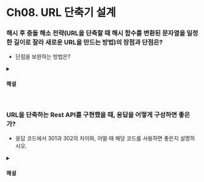 # Ch08. URL 단축기 설계

### 해시 후 충돌 해소 전략(URL을 단축할 때 해시 함수를 변환된 문자열을 일정한 길이로 잘라 새로운 URL을 만드는 방법)의 장점과 단점은?

* 단점을 보완하는 방법은?

<details>
<summary><h4>해설</h4></summary>

> 해시 후 충돌 해소 전략(URL을 단축할 때 해시 함수를 변환된 문자열을 일정한 길이로 잘라 새로운 URL을 만드는 방법)의 장점과 단점은?
장점
* 단축 URL의 길이가 고정된다.
* 유일성이 보장되는 ID 생성기가 필요하지 않다.
* 새 URL 주소로 다른 URL 주소를 알기 쉽지 않아 보안에 유리하다.

단점
* 충돌이 해소될 때까지 계속 데이터베이스를 거쳐 새로운 문자열을 생성해야 한다.

> 단점을 보완하는 방법은?
* 새 URL을 데이터베이스 대신 `블룸 필터` 를 사용한다.
  * 블룸 필터: 원소가 집합에 속하는지 여부를 검사하는데 사용되는 확률적 자료 구조이다.
  * 블룸 필터에 의해 어떤 원소가 집합에 속한다고 판단된 경우 실제로는 원소가 집합에 속하지 않는 긍정 오류가 발생하는 것이 가능하지만, 반대로 원소가 집합에 속하지 않는 것으로 판단되었는데 실제로는 원소가 집합에 속하는 부정 오류는 절대로 발생하지 않는다는 특성이 있다.

</details>


<br>

### URL을 단축하는 Rest API를 구현했을 때, 응답을 어떻게 구성하면 좋은가?

* 응답 코드에서 301과 302의 차이와, 어떨 때 해당 코드를 사용하면 좋은지 설명하시오.

<details>
<summary><h4>해설</h4></summary>

> URL을 단축하는 Rest API를 구현했을 때, 응답을 어떻게 구성하면 좋은가?
* 헤더의 location에 단축된 URL을 입력하고, 응답 코드는 301 또는 302를 지정하여 새로운 URL로 요청할 것을 알린다.

> 응답 코드에서 301과 302의 차이와, 어떨 때 해당 코드를 사용하면 좋은지 설명하시오.
* 301: Permanently Moved, 해당 URL에 대한 HTTP 요청의 처리 책임이 영구적으로 Location 헤더에 반환된 URL로 이전되었다는 의미다.
* 따라서 브라우저는 이 응답을 캐시해 이후 같은 단축 URL에 대한 요청을 해야할 때 캐시된 원래 URL로 요청을 보낸다.
* 302: Found, 일시적으로 Location 헤더에 반환된 URL로 이전되었다는 의미다.
* 따라서 클라이언트의 요청은 항상 먼저 단축 URL을 통해 보내지고, 이후 원래 URL로 리다이렉션 된다.

</details>
